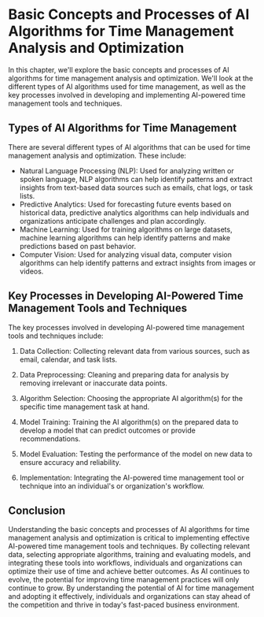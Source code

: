Basic Concepts and Processes of AI Algorithms for Time Management Analysis and Optimization
================================================================================================================================================================

In this chapter, we'll explore the basic concepts and processes of AI algorithms for time management analysis and optimization. We'll look at the different types of AI algorithms used for time management, as well as the key processes involved in developing and implementing AI-powered time management tools and techniques.

Types of AI Algorithms for Time Management
------------------------------------------

There are several different types of AI algorithms that can be used for time management analysis and optimization. These include:

* Natural Language Processing (NLP): Used for analyzing written or spoken language, NLP algorithms can help identify patterns and extract insights from text-based data sources such as emails, chat logs, or task lists.
* Predictive Analytics: Used for forecasting future events based on historical data, predictive analytics algorithms can help individuals and organizations anticipate challenges and plan accordingly.
* Machine Learning: Used for training algorithms on large datasets, machine learning algorithms can help identify patterns and make predictions based on past behavior.
* Computer Vision: Used for analyzing visual data, computer vision algorithms can help identify patterns and extract insights from images or videos.

Key Processes in Developing AI-Powered Time Management Tools and Techniques
---------------------------------------------------------------------------

The key processes involved in developing AI-powered time management tools and techniques include:

1. Data Collection: Collecting relevant data from various sources, such as email, calendar, and task lists.

2. Data Preprocessing: Cleaning and preparing data for analysis by removing irrelevant or inaccurate data points.

3. Algorithm Selection: Choosing the appropriate AI algorithm(s) for the specific time management task at hand.

4. Model Training: Training the AI algorithm(s) on the prepared data to develop a model that can predict outcomes or provide recommendations.

5. Model Evaluation: Testing the performance of the model on new data to ensure accuracy and reliability.

6. Implementation: Integrating the AI-powered time management tool or technique into an individual's or organization's workflow.

Conclusion
----------

Understanding the basic concepts and processes of AI algorithms for time management analysis and optimization is critical to implementing effective AI-powered time management tools and techniques. By collecting relevant data, selecting appropriate algorithms, training and evaluating models, and integrating these tools into workflows, individuals and organizations can optimize their use of time and achieve better outcomes. As AI continues to evolve, the potential for improving time management practices will only continue to grow. By understanding the potential of AI for time management and adopting it effectively, individuals and organizations can stay ahead of the competition and thrive in today's fast-paced business environment.
